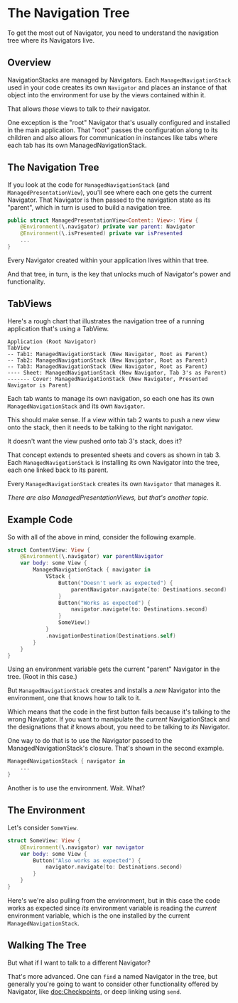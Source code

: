 # The Navigation Tree

To get the most out of Navigator, you need to understand the navigation tree where its Navigators live.

## Overview

NavigationStacks are managed by Navigators. Each ``ManagedNavigationStack`` used in your code creates its own ``Navigator`` and places an instance of that object into the environment for use by the views contained within it.

That allows *those* views to talk to *their* navigator.

One exception is the "root" Navigator that's usually configured and installed in the main application. That "root" passes the configuration along to its children and also allows for communication in instances like tabs where each tab has its own ManagedNavigationStack.

## The Navigation Tree

If you look at the code for `ManagedNavigationStack` (and `ManagedPresentationView`), you'll see where each one gets the current Navigator. That Navigator is then passed to the navigation state as its "parent", which in turn is used to build a navigation tree.
```swift
public struct ManagedPresentationView<Content: View>: View {
    @Environment(\.navigator) private var parent: Navigator
    @Environment(\.isPresented) private var isPresented
    ...
}
```
Every Navigator created within your application lives within that tree.

And that tree, in turn, is the key that unlocks much of Navigator's power and functionality. 

## TabViews

Here's a rough chart that illustrates the navigation tree of a running application that's using a TabView.

```
Application (Root Navigator)
TabView
-- Tab1: ManagedNavigationStack (New Navigator, Root as Parent)
-- Tab2: ManagedNavigationStack (New Navigator, Root as Parent)
-- Tab3: ManagedNavigationStack (New Navigator, Root as Parent)
---- Sheet: ManagedNavigationStack (New Navigator, Tab 3's as Parent)
------- Cover: ManagedNavigationStack (New Navigator, Presented Navigator is Parent)
```
Each tab wants to manage its own navigation, so each one has its own `ManagedNavigationStack` and its own `Navigator`.

This should make sense. If a view within tab 2 wants to push a new view onto the stack, then it needs to be talking to the right navigator. 

It doesn't want the view pushed onto tab 3's stack, does it?

That concept extends to presented sheets and covers as shown in tab 3. Each `ManagedNavigationStack` is installing its own Navigator into the tree, each one linked back to its parent.

Every `ManagedNavigationStack` creates its own `Navigator` that manages it.

*There are also ManagedPresentationViews, but that's another topic.*

## Example Code
So with all of the above in mind, consider the following example.
```swift
struct ContentView: View {
    @Environment(\.navigator) var parentNavigator
    var body: some View {
        ManagedNavigationStack { navigator in
            VStack {
                Button("Doesn't work as expected") {
                    parentNavigator.navigate(to: Destinations.second)
                }
                Button("Works as expected") {
                    navigator.navigate(to: Destinations.second)
                }
                SomeView()
            }
            .navigationDestination(Destinations.self)
        }
    }
}
```
Using an environment variable gets the current "parent" Navigator in the tree. (Root in this case.)

But `ManagedNavigationStack` creates and installs a *new* Navigator into the environment, one that knows how to talk to it. 

Which means that the code in the first button fails because it's talking to the wrong Navigator. If you want to manipulate the *current* NavigationStack and the designations that *it* knows about, you need to be talking to *its* Navigator. 

One way to do that is to use the Navigator passed to the ManagedNavigationStack's closure. That's shown in the second example.
```swift
ManagedNavigationStack { navigator in
    ...
}
```
Another is to use the environment. Wait. What?

## The Environment

Let's consider  `SomeView`.
```swift
struct SomeView: View {
    @Environment(\.navigator) var navigator
    var body: some View {
        Button("Also works as expected") {
            navigator.navigate(to: Destinations.second)
        }
    }
}
```
Here's we're also pulling from the environment, but in this case the code works as expected since *its* environment variable is reading the *current* environment variable, which is the one installed by the current `ManagedNavigationStack`.

## Walking The Tree

But what if I want to talk to a different Navigator?

That's more advanced. One can `find` a named Navigator in the tree, but generally you're going to want to consider other functionality offered by Navigator, like <doc:Checkpoints>, or deep linking using `send`.

